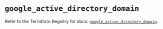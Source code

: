 # `google_active_directory_domain`

Refer to the Terraform Registry for docs: [`google_active_directory_domain`](https://registry.terraform.io/providers/hashicorp/google/5.42.0/docs/resources/active_directory_domain).

